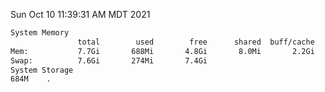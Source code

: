 Sun Oct 10 11:39:31 AM MDT 2021
```bash
System Memory
               total        used        free      shared  buff/cache   available
Mem:           7.7Gi       688Mi       4.8Gi       8.0Mi       2.2Gi       6.7Gi
Swap:          7.6Gi       274Mi       7.4Gi
System Storage
684M	.
```
```bash
